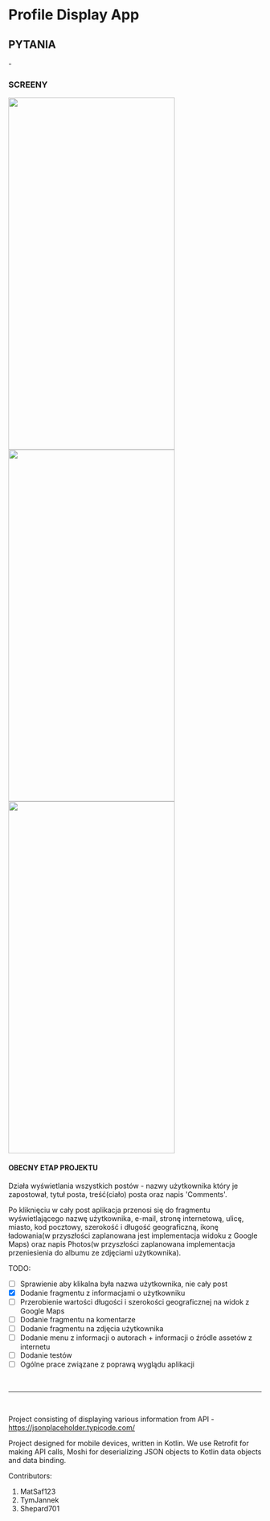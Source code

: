 # Profile Display App

## PYTANIA
\-

### SCREENY

   
<img src = "https://camo.githubusercontent.com/0aeb5a35ad2af9c1201d7edc24b0e8cd3ae7dbde/68747470733a2f2f692e696d6775722e636f6d2f6b4a4b4b41724e2e6a7067"
data-canonical-src = "https://i.imgur.com/kJKKArN.jpg" width="331" height="700" />
<img src = "https://camo.githubusercontent.com/414a7e2225a9126836bdc928f1f4efa57d91e39d/68747470733a2f2f692e696d6775722e636f6d2f715875424372502e6a7067"
data-canonical-src = "https://i.imgur.com/qXuBCrP.jpg" width="331" height="700" />  
<img src = "https://camo.githubusercontent.com/3498c50eb7fd4ad49f2557daa80b488514748fc0/68747470733a2f2f692e696d6775722e636f6d2f50347431745a4f2e6a7067"
data-canonical-src = "https://i.imgur.com/P4t1tZO.jpg" width="331" height="700" />   



#### OBECNY ETAP PROJEKTU

Działa wyświetlania wszystkich postów - nazwy użytkownika który je zapostował, tytuł posta, treść(ciało) posta oraz napis 'Comments'.

Po kliknięciu w cały post aplikacja przenosi się do fragmentu wyświetlającego nazwę użytkownika, e-mail, stronę internetową, ulicę, miasto, kod pocztowy, szerokość i długość geograficzną, ikonę ładowania(w przyszłości zaplanowana jest implementacja widoku z Google Maps) oraz napis Photos(w przyszłości zaplanowana implementacja przeniesienia do albumu ze zdjęciami użytkownika).

TODO:
- [ ] Sprawienie aby klikalna była nazwa użytkownika, nie cały post
- [x] Dodanie fragmentu z informacjami o użytkowniku 
- [ ] Przerobienie wartości długości i szerokości geograficznej na widok z Google Maps
- [ ] Dodanie fragmentu na komentarze
- [ ] Dodanie fragmentu na zdjęcia użytkownika
- [ ] Dodanie menu z informacji o autorach + informacji o źródle assetów z internetu
- [ ] Dodanie testów
- [ ] Ogólne prace związane z poprawą wyglądu aplikacji

<br /><hr /><br />


Project consisting of displaying various information from API - https://jsonplaceholder.typicode.com/

Project designed for mobile devices, written in Kotlin.
We use Retrofit for making API calls, Moshi for deserializing JSON objects to Kotlin data objects and data binding.

Contributors:
1. MatSaf123
2. TymJannek
3. Shepard701
